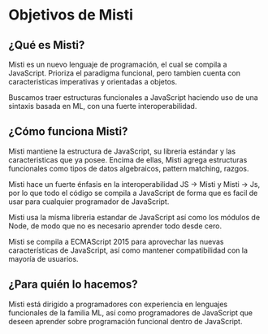 # Objetivos de Misti

## ¿Qué es Misti?

Misti es un nuevo lenguaje de programación, el cual se compila a JavaScript.
Prioriza el paradigma funcional, pero tambien cuenta con caracteristicas imperativas
y orientadas a objetos.

Buscamos traer estructuras funcionales a JavaScript haciendo uso de una sintaxis basada
en ML, con una fuerte interoperabilidad.

## ¿Cómo funciona Misti?

Misti mantiene la estructura de JavaScript, su libreria estándar y las caracteristicas que ya posee.
Encima de ellas, Misti agrega estructuras funcionales como tipos de datos algebraicos, pattern matching,
razgos.

Misti hace un fuerte énfasis en la interoperabilidad JS -> Misti y Misti -> Js, por lo que todo el código
se compila a JavaScript de forma que es facil de usar para cualquier programador de JavaScript.

Misti usa la mísma libreria estandar de JavaScript así como los módulos de Node, de modo que no es necesario
aprender todo desde cero.

Misti se compila a ECMAScript 2015 para aprovechar las nuevas características de JavaScript, así como
mantener compatibilidad con la mayoría de usuarios. 

## ¿Para quién lo hacemos?

Misti está dirigido a programadores con experiencia en lenguajes funcionales de la familia ML, así como
programadores de JavaScript que deseen aprender sobre programación funcional dentro de JavaScript.



